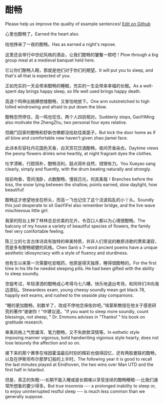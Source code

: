 # 酣畅

Please help us improve the quality of example sentences! [Edit on Github](https://github.com/jiyushe/jiyu-example-sentence-source/blob/main/chinese/hanchang.md)

<p><span class="chinese">心里也酣畅了。</span><span class="english">Earned the heart also.</span></p>

<p><span class="chinese">给他挣来了一夜的酣畅。</span><span class="english">Has as earned a night's repose.</span></p>

<p><span class="chinese">这里还会举行中世纪风格的酒会，让我们酣畅的饕餮一顿吧！</span><span class="english">Plow through a big group meal at a medieval banquet held here.</span></p>

<p><span class="chinese">它让你们酣畅入眠，那就是他们对于你们的期望。</span><span class="english">It will put you to sleep, and that's all that is expected of you.</span></p>

<p><span class="chinese">正如充实的一天会带来酣畅的睡眠，充实的一生会带来幸福的长眠。</span><span class="english">As a well-spent day brings happy sleep, so life well used brings happy death.</span></p>

<p><span class="chinese">高逐个鸣伸出胳膊想搂酣畅，又害怕地放下。</span><span class="english">One arm outstretched to high tolled windrowing and afraid to put down the blow.</span></p>

<p><span class="chinese">酣畅忽然停住，高一鸣也怔住，两个人四目相对。</span><span class="english">Suddenly stops, GaoYiMing also motivate the ZhengZhu, two personal four eyes relative.</span></p>

<p><span class="chinese">但踢门回家的酣畅和舒新仿佛都没给赵佳美面子。</span><span class="english">But kick the door home as if all blow and comfortable new haven't given zhao jiamei face.</span></p>

<p><span class="chinese">此诗本形容牡丹花国色天香，白天赏花饮酒酣畅，夜间芳香染衣。</span><span class="english">Daytime views the peony flowers drinks wine heartily, at night fragrant dyes the clothes.</span></p>

<p><span class="chinese">吐字清晰，行腔简朴，酣畅流利，鼓点简朴自然，铿锵有力。</span><span class="english">You Xueyao sang clearly, simply and fluently, with the drum beating naturally and strongly.</span></p>

<p><span class="chinese">枝前吻香，雪间浅卧，点数酣畅，慢摇日光，何其美哉！</span><span class="english">Branches before the kiss, the snow lying between the shallow, points earned, slow daylight, how beautiful!</span></p>

<p><span class="chinese">酣畅这才绝望地坐在桥头，而高一飞也记住了这个活波捣乱的小丫头。</span><span class="english">Soundly this just desperate to sit GaoYiFei also remember bridge, and the live wave mischievous little girl.</span></p>

<p><span class="chinese">我家的阳台上种了林林总总优美的花卉，令百口人都以为心境很酣畅。</span><span class="english">The balcony of my house a variety of beautiful species of flowers, the family feel very comfortable feeling.</span></p>

<p><span class="chinese">陈三立的七言古体诗具有独特的审美特质，并非人们常说的散原诗歌的萧索凄寂，而是多有酣畅崛健的风格。</span><span class="english">Chen Sanli s 7-word ancient poems have a unique aesthetic idiosyncracy with a style of fluency and sturdiness.</span></p>

<p><span class="chinese">他有生以来第一次需要吃安眠药，他原是得天独厚，睡得很酣畅的。</span><span class="english">For the first time in his life he needed sleeping pills. He had been gifted with the ability to sleep soundly.</span></p>

<p><span class="chinese">空姐考试，年轻潇洒的酣畅成心考得乌七八糟，快乐地退出考场，和同伴们冲向海边游玩。</span><span class="english">Stewardess exam, young cheesy soundly mean got black 78, happily exit exams, and rushed to the seaside play companions.</span></p>

<p><span class="chinese">“睡的更加酣畅，别数羊了，改成不停地念保佑你吧。”埃蒙斯教授在他关于感恩研究的著作“谢谢你！”中建议道。</span><span class="english">"If you want to sleep more soundly, count blessings, not sheep, " Dr. Emmons advises in "Thanks! " his book on gratitude research.</span></p>

<p><span class="chinese">审美风格上气势雄浑、笔力酣畅，又不失款款深情等。</span><span class="english">In esthetic style imposing manner vigorous, bold handwriting vigorous style hearty, does not lose leisurely the affection and so on.</span></p>

<p><span class="chinese">接下来的那个赛季在埃因霍温最后时刻的精彩也值得回忆，还有两胜曼联的酣畅，以及在伊斯坦布尔那梦幻般的上半时。</span><span class="english">The following year it is good to recall the last minutes played at Eindhoven, the two wins over Man UTD and the first half in Istanbul.</span></p>

<p><span class="chinese">但是，真正的失眠---长期不能入睡或是长期难以享受连续的酣畅睡眠---比我们通常所想象的要少得多。</span><span class="english">But true insomnia --- a prolonged inability to sleep or, to enjoy uninterrupted restful sleep --- is much less common than we generally suppose.</span></p>

